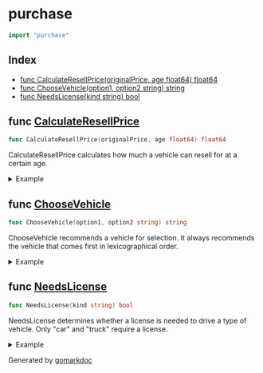 <!-- Code generated by gomarkdoc. DO NOT EDIT -->

# purchase

```go
import "purchase"
```

## Index

- [func CalculateResellPrice(originalPrice, age float64) float64](<#func-calculateresellprice>)
- [func ChooseVehicle(option1, option2 string) string](<#func-choosevehicle>)
- [func NeedsLicense(kind string) bool](<#func-needslicense>)


## func [CalculateResellPrice](<https://github.com/vpayno/exercism-workspace/blob/main/go/vehicle-purchase/vehicle_purchase.go#L35>)

```go
func CalculateResellPrice(originalPrice, age float64) float64
```

CalculateResellPrice calculates how much a vehicle can resell for at a certain age.

<details><summary>Example</summary>
<p>

```go
{
	fmt.Println(CalculateResellPrice(1000, 1))
	fmt.Println(CalculateResellPrice(1000, 5))
	fmt.Println(CalculateResellPrice(1000, 15))

}
```

#### Output

```
800
700
500
```

</p>
</details>

## func [ChooseVehicle](<https://github.com/vpayno/exercism-workspace/blob/main/go/vehicle-purchase/vehicle_purchase.go#L22>)

```go
func ChooseVehicle(option1, option2 string) string
```

ChooseVehicle recommends a vehicle for selection. It always recommends the vehicle that comes first in lexicographical order.

<details><summary>Example</summary>
<p>

```go
{
	fmt.Println(ChooseVehicle("Wuling Hongguang", "Toyota Corolla"))
	fmt.Println(ChooseVehicle("Volkswagen Beetle", "Volkswagen Golf"))

}
```

#### Output

```
Toyota Corolla is clearly the better choice.
Volkswagen Beetle is clearly the better choice.
```

</p>
</details>

## func [NeedsLicense](<https://github.com/vpayno/exercism-workspace/blob/main/go/vehicle-purchase/vehicle_purchase.go#L8>)

```go
func NeedsLicense(kind string) bool
```

NeedsLicense determines whether a license is needed to drive a type of vehicle. Only "car" and "truck" require a license.

<details><summary>Example</summary>
<p>

```go
{
	fmt.Println(NeedsLicense("car"))
	fmt.Println(NeedsLicense("bike"))

}
```

#### Output

```
true
false
```

</p>
</details>



Generated by [gomarkdoc](<https://github.com/princjef/gomarkdoc>)
